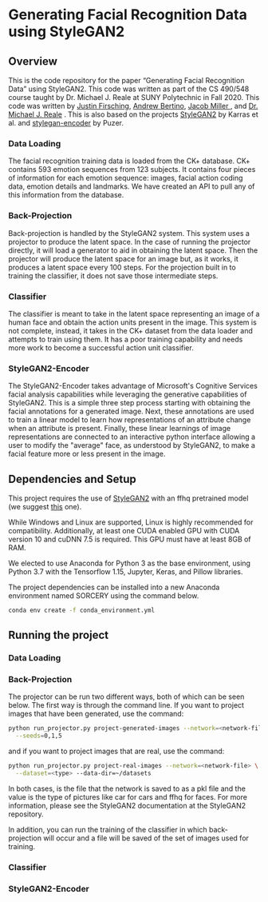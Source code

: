 # Generating Facial Recognition Data using StyleGAN2

## Overview

This is the code repository for the paper “Generating Facial Recognition Data”
using StyleGAN2. This code was written as part of the CS 490/548 course taught
by Dr. Michael J. Reale at SUNY Polytechnic in Fall 2020. This code was written
by [Justin Firsching](https://github.com/JustinFirsching), [Andrew
Bertino](https://github.com/AndrewBert), [Jacob Miller
](https://github.com/jmiller9991), and [Dr. Michael J.
Reale](https://github.com/PrimarchOfTheSpaceWolves) . This is also based on the
projects [StyleGAN2](https://github.com/NVlabs/stylegan2) by Karras et al. and
[stylegan-encoder](https://github.com/Puzer/stylegan-encoder) by Puzer.

### Data Loading

The facial recognition training data is loaded from the CK+ database. 
CK+ contains 593 emotion sequences from 123 subjects. It contains four pieces of information
for each emotion sequence: images, facial action coding data, emotion details and landmarks. 
We have created an API to pull any of this information from the database. 

### Back-Projection

Back-projection is handled by the StyleGAN2 system. This system uses a
projector to produce the latent space. In the case of running the projector
directly, it will load a generator to aid in obtaining the latent space. Then
the projector will produce the latent space for an image but, as it works, it
produces a latent space every 100 steps. For the projection built in to
training the classifier, it does not save those intermediate steps.

### Classifier
The classifier is meant to take in the latent space representing an image of a
human face and obtain the action units present in the image. This system is not
complete, instead, it takes in the CK+ dataset from the data loader and
attempts to train using them.  It has a poor training capability and needs more
work to become a successful action unit classifier.
### StyleGAN2-Encoder

The StyleGAN2-Encoder takes advantage of Microsoft's Cognitive Services facial
analysis capabilities while leveraging the generative capabilities of
StyleGAN2. This is a simple three step process starting with obtaining the
facial annotations for a generated image. Next, these annotations are used to
train a linear model to learn how representations of an attribute change when
an attribute is present. Finally, these linear learnings of image
representations are connected to an interactive python interface allowing a
user to modify the "average" face, as understood by StyleGAN2, to make a facial
feature more or less present in the image.

## Dependencies and Setup
This project requires the use of [StyleGAN2](https://github.com/NVlabs/StyleGAN2)
with an ffhq pretrained model (we suggest
[this](https://drive.google.com/file/d/1igxv6ZP4TFGe_392B-qnSqXnglTKH5yo/view?usp=sharing)
one).

While Windows and Linux are supported, Linux is highly recommended for
compatibility. Additionally, at least one CUDA enabled GPU with CUDA version 10
and cuDNN 7.5 is required. This GPU must have at least 8GB of RAM.

We elected to use Anaconda for Python 3 as the base environment, using Python
3.7 with the Tensorflow 1.15, Jupyter, Keras, and Pillow libraries.

The project dependencies can be installed into a new Anaconda environment named
SORCERY using the command below.

```sh
conda env create -f conda_environment.yml
```

## Running the project

### Data Loading

### Back-Projection

The projector can be run two different ways, both of which can be seen below.
The first way is through the command line. If you want to project images that
have been generated, use the command:
```sh
python run_projector.py project-generated-images --network=<network-file> \
  --seeds=0,1,5
```
and if you want to project images that are real, use the command:
```sh
python run_projector.py project-real-images --network=<network-file> \
  --dataset=<type> --data-dir=~/datasets
```
In both cases, <network-file> is the file that the network is saved to as a pkl
file and the <type> value is the type of pictures like car for cars and ffhq
for faces. For more information, please see the StyleGAN2 documentation at the
StyleGAN2 repository.

In addition, you can run the training of the classifier in which
back-projection will occur and a file will be saved of the set of images used
for training.

### Classifier

### StyleGAN2-Encoder
